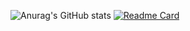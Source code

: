 ![Anurag's GitHub stats](https://github-readme-stats.vercel.app/api?username=maloun96&count_private=true&show_icons=true&theme=radical)
[![Readme Card](https://github-readme-stats.vercel.app/api/pin?username=maloun96&repo=github-readme-stats)](https://github.com/maloun96/github-readme-stats)
